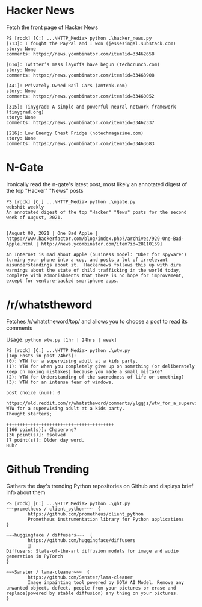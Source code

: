 # Hacker News
Fetch the front page of Hacker News

```
PS [rock] [C:] ...\HTTP_Media> python .\hacker_news.py
[713]: I fought the PayPal and I won (jessesingal.substack.com)
story: None
comments: https://news.ycombinator.com/item?id=33462658

[614]: Twitter’s mass layoffs have begun (techcrunch.com)
story: None
comments: https://news.ycombinator.com/item?id=33463908

[441]: Privately-Owned Rail Cars (amtrak.com)
story: None
comments: https://news.ycombinator.com/item?id=33460052

[315]: Tinygrad: A simple and powerful neural network framework (tinygrad.org)
story: None
comments: https://news.ycombinator.com/item?id=33462337

[216]: Low Energy Chest Fridge (notechmagazine.com)
story: None
comments: https://news.ycombinator.com/item?id=33463683
```

# N-Gate
Ironically read the n-gate's latest post, most likely an annotated digest of the top "Hacker" "News" posts

```
PS [rock] [C:] ...\HTTP_Media> python .\ngate.py
webshit weekly
An annotated digest of the top "Hacker" "News" posts for the second week of August, 2021.


[August 08, 2021 | One Bad Apple | https://www.hackerfactor.com/blog/index.php?/archives/929-One-Bad-Apple.html | http://news.ycombinator.com/item?id=28110159]

An Internet is mad about Apple (business model: "Uber for spyware") turning your phone into a cop, and posts a lot of irrelevant misunderstandings about it.  Hackernews follows this up with dire warnings about the state of child trafficking in the world today, complete with admonishments that there is no hope for improvement, except for venture-backed smartphone apps.
```

# /r/whatstheword
Fetches /r/whatstheword/top/ and allows you to choose a post to read its comments

Usage: `python wtw.py [1hr | 24hrs | week]`

```
PS [rock] [C:] ...\HTTP_Media> python .\wtw.py
[Top Posts in past 24hrs]:
(0): WTW for a supervising adult at a kids party.
(1): WTW for when you completely give up on something (or deliberately keep on making mistakes) because you made a small mistake?
(2): WTW for Understanding of the sacredness of life or something?
(3): WTW for an intense fear of windows.
```

```
post choice (num): 0

https://old.reddit.com/r/whatstheword/comments/ylggjs/wtw_for_a_supervising_adult_at_a_kids_party/
WTW for a supervising adult at a kids party.
Thought starters;

++++++++++++++++++++++++++++++++++++++++
[166 point(s)]: Chaperone?
[36 point(s)]: !solved
[7 point(s)]: Olden day word.
Huh?
```

# Github Trending
Gathers the day's trending Python repositories on Github and displays brief info about them

```
PS [rock] [C:] ...\HTTP_Media> python .\ght.py
~~~prometheus / client_python~~~  {
        https://github.com/prometheus/client_python
        Prometheus instrumentation library for Python applications
}

~~~huggingface / diffusers~~~  {
        https://github.com/huggingface/diffusers
        🤗
Diffusers: State-of-the-art diffusion models for image and audio generation in PyTorch
}

~~~Sanster / lama-cleaner~~~  {
        https://github.com/Sanster/lama-cleaner
        Image inpainting tool powered by SOTA AI Model. Remove any unwanted object, defect, people from your pictures or erase and replace(powered by stable diffusion) any thing on your pictures.
}
```
